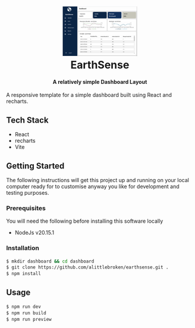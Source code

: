 <h1 align="center">
  <br>
  <a href="https://earthsense-1.onrender.com/"><img src="https://raw.githubusercontent.com/alittlebroken/earthsense/main/public/images/splash.png" alt="EarthSense" width="200"></a>
  <br>
  EarthSense
  <br>
</h1>

<h4 align="center">A relatively simple Dashboard Layout</h4>

A responsive template for a simple dashboard built using React and recharts.

## Tech Stack ##

- React
- recharts
- Vite

## Getting Started

The following instructions will get this project up and running on your local computer ready for to customise anyway you like for development and testing purposes.

### Prerequisites

You will need the following before installing this software locally

- NodeJs v20.15.1

### Installation

```bash
$ mkdir dashboard && cd dashboard
$ git clone https://github.com/alittlebroken/earthsense.git .
$ npm install
```

## Usage
```bash
$ npm run dev
$ npm run build
$ npm run preview
```
